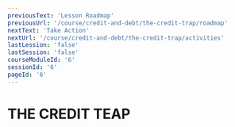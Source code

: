```yaml
---
previousText: 'Lesson Roadmap'
previousUrl: '/course/credit-and-debt/the-credit-trap/roadmap'
nextText: 'Take Action'
nextUrl: '/course/credit-and-debt/the-credit-trap/activities'
lastLession: 'false'
lastSession: 'false'
courseModuleId: '6'
sessionId: '6'
pageId: '6'
---
```


# THE CREDIT TEAP

<sparkle-youtube src="https://www.youtube.com/embed/b-uPoX-1tKU?si=ZIq3kuJ1IejHJJvb"></sparkle-youtube>
